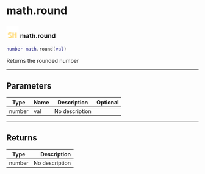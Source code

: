 # math.round

### <img src="../../.gitbook/assets/shared.png" width="32" height="32" /> math.round

```lua
number math.round(val)
```

Returns the rounded number<br>

-----------------
## Parameters

| Type   | Name | Description | Optional |
| ------ | ---- | ----------- | -------: |
| number | val | No description |  |

-----------------
## Returns

| Type   | Description |
| ------ | ----------: |
| number | No description |
